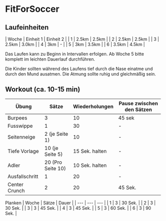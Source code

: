 # FitForSoccer

## Laufeinheiten
| Woche | Einheit 1 | Einheit 2 |
| 1 | 2.5km | 2.5km |
| 2 | 2.5km | 2.5km |
| 3 | 2.5km | 3.0km |
| 4 | 3km | - |
| 5 | 3km | 3.5km |
| 6 | 3.5km | 4.5km |

Das Laufen kann zu Beginn in Intervallen erfolgen. Ab Woche 5 bitte komplett im leichten Dauerlauf durchführen.

Die Kinder sollten während des Laufens tief durch die Nase einatme und durch den Mund ausatmen. Die Atmung sollte ruhig und gleichmäßig sein.

## Workout (ca. 10-15 min)

| Übung | Sätze | Wiederholungen | Pause zwischen den Sätzen |
| --- | --- | --- | --- |
| Burpees | 3 | 10 | 45 sek |
| Fusswippe| 1 | 30 | - |
| Seitenneige | 2 (je Seite 1) | 10 | - |
| Tiefe Vorlage | 10 (je Seite 5) | 15 Sek. halten | - |
| Adler | 20 (Pro Seite 10) | 10 Sek. halten | - |
| Ausfallschritt | 1 | 20| - |
| Center Crunch | 2 | 20 | 45 Sek. |

Planken
| Woche | Sätze | Dauer |
| --- | --- | --- |
| 1 | 3 | 30 Sek. |
| 2 | 3 | 30 Sek. |
| 3 | 3 | 45 Sek. |
| 4 | 3 | 45 Sek. |
| 5 | 3 | 60 Sek. |
| 6 | 3 | 90 Sek. |
